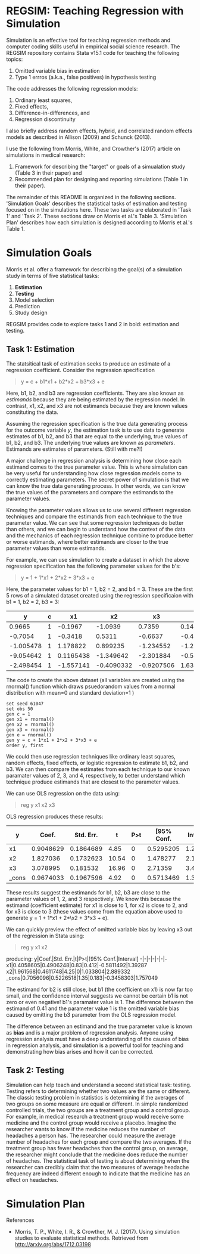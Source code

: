 # REGSIM: Teaching Regression with Simulation
Simulation is an effective tool for teaching regression methods and computer coding skills useful in empirical social science research. The REGSIM repository contains Stata v15.1 code for teaching the following topics:
1. Omitted variable bias in estimation
2. Type 1 errros (a.k.a., false positives) in hypothesis testing

The code addresses the following regression models:
1. Ordinary least squares, 
2. Fixed effects,
3. Difference-in-differences, and
4. Regression discontinuity

I also briefly address random effects, hybrid, and correlated random effects models as described in Allison (2009) and Schunck (2013).

I use the following from Morris, White, and Crowther's (2017) article on simulations in medical research:
1. Framework for describing the "target" or goals of a simualation study (Table 3 in their paper) and
2. Recommended plan for designing and reporting simulations (Table 1 in their paper).

The remainder of this README is organized in the following sections. 'Simulation Goals' describes the statistical tasks of estimation and testing focused on in the simulations here. These two tasks are elaborated in 'Task 1' and 'Task 2'. These sections draw on Morris et al.'s Table 3. 'Simulation Plan' describes how each simulation is designed according to Morris et al.'s Table 1.

# Simulation Goals
Morris et al. offer a framework for describing the goal(s) of a simulation study in terms of five statistical tasks:
1. **Estimation**
2. **Testing**
3. Model selection
4. Prediction
5. Study design

REGSIM provides code to explore tasks 1 and 2 in bold: estimation and testing.

## Task 1: Estimation
The statsitical task of estimation seeks to produce an estimate of a regression coefficient. Consider the regression specification
> y = c + b1\*x1 + b2\*x2 + b3\*x3 + e

Here, b1, b2, and b3 are regression coefficients. They are also known as *estimands* because they are being estimated by the regression model. In contrast, x1, x2, and x3 are not estimands because they are known values constituting the data.

Assuming the regression specification is the true data generating process for the outcome variable *y*, the estimation task is to use data to generate estimates of b1, b2, and b3 that are equal to the underlying, true values of b1, b2, and b3. The underlying true values are known as *parameters*. Estimands are estimates of parameters. (Still with me?!)

A major challenge in regression analysis is determining how close each estimand comes to the true parameter value. This is where simulation can be very useful for understanding how close regression models come to correctly estimating parameters. The secret power of simulation is that we can know the true data generating process. In other words, we can know the true values of the parameters and compare the estimands to the parameter values. 

Knowing the parameter values allows us to use several different regression techniques and compare the estimands from each technique to the true parameter value. We can see that some regression techniques do better than others, and we can begin to understand how the context of the data and the mechanics of each regression technique combine to produce better or worse estimands, where better estimands are closer to the true parameter values than worse estimands.

For example, we can use simulation to create a dataset in which the above regression specification has the following parameter values for the b's:
> y = 1 + 1\*x1 + 2\*x2 + 3\*x3 + e

Here, the parameter values for b1 = 1, b2 = 2, and b4 = 3. These are the first 5 rows of a simulated dataset created using the regression specificaion with b1 = 1, b2 = 2, b3 = 3:

y|c|x1|x2|x3|e
-|-|--|--|--|--
0.9665	| 1	| -0.1967	| -1.0939	| 0.7359 |	0.1433
-0.7054 |	1 |	-0.3418 |	0.5311 |	-0.6637	 | -0.4349
-1.005478|1|1.178822|0.899235|-1.234552|-1.279113
-9.054642|1|0.1165438|-1.349642|-2.301884|-0.5662479
-2.498454|1|-1.557141|-0.4090332|-0.9207506|1.639005

The code to create the above dataset (all variables are created using the rnormal() function which draws psuedorandom values from a normal distribution with mean=0 and standard deviation=1 )
```
set seed 61047
set obs 50
gen c = 1
gen x1 = rnormal()
gen x2 = rnormal()
gen x3 = rnormal()
gen e = rnormal()
gen y = c + 1*x1 + 2*x2 + 3*x3 + e
order y, first
```

We could then use regression techniques like ordinary least squares, random effects, fixed effects, or logistic regression to estimate b1, b2, and b3. We can then compare the estimates from each technique to our known paramater values of 2, 3, and 4, respectively, to better understand which technique produce estimands that are closest to the parameter values.

We can use OLS regression on the data using:
> reg y x1 x2 x3

OLS regression produces these results:

y|Coef.|Std. Err.|t|P>t|[95% Conf.|Interval]
-|-|-|-|-|-|-
x1|0.9048629|0.1864689|4.85|0|0.5295205|1.280205
x2|1.827036|0.1732623|10.54|0|1.478277|2.175794
x3|3.078995|0.181532|16.96|0|2.71359|3.4444
\_cons|0.9674033|0.1967596|4.92|0|0.5713469|1.36346

These results suggest the estimands for b1, b2, b3 are close to the parameter values of 1, 2, and 3 respectively. We know this because the estimand (coefficient estimate) for x1 is close to 1, for x2 is close to 2, and for x3 is close to 3 (these values come from the equation above used to generate y = 1 + 1\*x1 + 2*\x2 + 3\*x3 + e).

We can quickly preview the effect of omitted variable bias by leaving x3 out of the regression in Stata using:
> reg y x1 x2

producing:
y|Coef.|Std. Err.|t|P>t|[95% Conf.|Interval]
-|-|-|-|-|-|-
x1|0.4058605|0.4906248|0.83|0.412|-0.5811492|1.39287
x2|1.961568|0.4611748|4.25|0|1.033804|2.889332
_cons|0.7056096|0.5226518|1.35|0.183|-0.3458303|1.757049

The estimand for b2 is still close, but b1 (the coefficient on x1) is now far too small, and the confidence interval suggests we cannot be certain b1 is not zero or even negative! b1's paramater value is 1. The difference between the estimand of 0.41 and the parameter value 1 is the omitted variable bias caused by omitting the b3 parameter from the OLS regression model. 

The difference between an estimand and the true parameter value is known as **bias** and is a major problem of regression analysis. Anyone using regression analysis must have a deep understanding of the causes of bias in regression analysis, and simulation is a powerful tool for teaching and demonstrating how bias arises and how it can be corrected.

## Task 2: Testing
Simulation can help teach and understand a second statistical task: testing. Testing refers to determining whether two values are the same or different. The classic testing problem in statistics is determining if the averages of two groups on some measure are equal or different. In simple randomized controlled trials, the two groups are a treatment group and a control group. For example, in medical research a treatment group would receive some medicine and the control group would receive a placebo. Imagine the researcher wants to know if the medicine reduces the number of headaches a person has. The researcher could measure the average number of headaches for each group and compare the two averages. If the treatment group has fewer headaches than the control group, on average, the researcher might conclude that the medicine does reduce the number of headaches. The statistical task of testing is about determining when the researcher can credibly claim that the two measures of average headache frequency are indeed different enough to indicate that the medicine has an effect on headaches.

# Simulation Plan




References
* Morris, T. P., White, I. R., & Crowther, M. J. (2017). Using simulation studies to evaluate statistical methods. Retrieved from http://arxiv.org/abs/1712.03198
